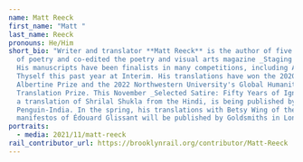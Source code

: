 ```yaml
---
name: Matt Reeck
first_name: "Matt "
last_name: Reeck
pronouns: He/Him
short_bio: "Writer and translator **Matt Reeck** is the author of five chapbooks
  of poetry and co-edited the poetry and visual arts magazine _Staging Ground_.
  His manuscripts have been finalists in many competitions, including Adorn
  Thyself this past year at Interim. His translations have won the 2020
  Albertine Prize and the 2022 Northwestern University's Global Humanities
  Translation Prize. This November _Selected Satire: Fifty Years of Ignorance_,
  a translation of Shrilal Shukla from the Hindi, is being published by
  Penguin-India. In the spring, his translations with Betsy Wing of the
  manifestos of Édouard Glissant will be published by Goldsmiths in London."
portraits:
  - media: 2021/11/matt-reeck
rail_contributor_url: https://brooklynrail.org/contributor/Matt-Reeck
---
```


